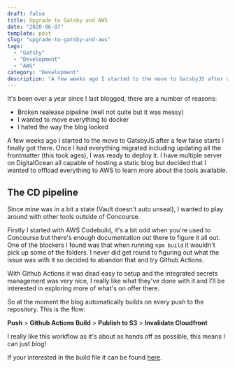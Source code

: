 ```yaml
---
draft: false
title: Upgrade to Gatsby and AWS
date: "2020-06-07"
template: post
slug: "upgrade-to-gatsby-and-aws"
tags:
  - "Gatsby"
  - "Development"
  - "AWS"
category: "Development"
description: "A few weeks ago I started to the move to GatsbyJS after a few false starts I finally got there. Once I had everything migrated including updating all the frontmatter (this took ages), I was ready to deploy it. I have multiple server on DigitalOcean all capable of hosting a static blog but decided that I wanted to offload everything to AWS to learn more about the tools available."
---
```

It's been over a year since I last blogged, there are a number of reasons:

* Broken realease pipeline (well not quite but it was messy)
* I wanted to move everything to docker
* I hated the way the blog looked

A few weeks ago I started to the move to GatsbyJS after a few false starts I finally got there. Once I had everything migrated including updating all the frontmatter (this took ages), I was ready to deploy it. I have multiple server on DigitalOcean all capable of hosting a static blog but decided that I wanted to offload everything to AWS to learn more about the tools available.

## The CD pipeline

Since mine was in a bit a state (Vault doesn't auto unseal), I wanted to play around with other tools outside of Concourse.

Firstly I started with AWS Codebuild, it's a bit odd when you're used to Concourse but there's enough documentation out there to figure it all out. One of the blockers I found was that when running `npm build` it wouldn't pick up some of the folders. I never did get round to figuring out what the issue was with it so decided to abandon that and try Github Actions.

With Github Actions it was dead easy to setup and the integrated secrets management was very nice, I really like what they've done with it and I'll be interested in exploring more of what's on offer there.

So at the moment the blog automatically builds on every push to the repository. This is the flow:

**Push** > **Github Actions Build** > **Publish to S3** > **Invalidate Cloudfront**

I really like this workflow as it's about as hands off as possible, this means I can just blog!

If your interested in the build file it can be found [here](https://github.com/mikebell/mikebell.io/blob/master/.github/workflows/main.yml).

